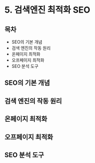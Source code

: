 # 5. 검색엔진 최적화 SEO

## 목차
- SEO의 기본 개념
- 검색 엔진의 작동 원리
- 온페이지 최적화
- 오프페이지 최적화
- SEO 분석 도구

## SEO의 기본 개념

## 검색 엔진의 작동 원리

## 온페이지 최적화

## 오프페이지 최적화

## SEO 분석 도구
